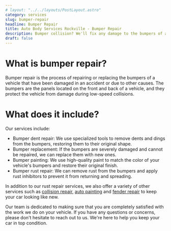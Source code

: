 ```yaml
---
# layout: "../../layouts/PostLayout.astro"
category: services
slug: bumper-repair
headline: Bumper Repair
title: Auto Body Services Rockville - Bumper Repair
description: Bumper collision? We'll fix any damage to the bumpers of a vehicle. We specialize in repairing damage to the bumpers of vehicles.
draft: false
---
```


# What is bumper repair?

Bumper repair is the process of repairing or replacing the bumpers of a vehicle that have been damaged in an accident or due to other causes. The bumpers are the panels located on the front and back of a vehicle, and they protect the vehicle from damage during low-speed collisions.

# What does it include?

Our services include:

- Bumper dent repair: We use specialized tools to remove dents and dings from the bumpers, restoring them to their original shape.
- Bumper replacement: If the bumpers are severely damaged and cannot be repaired, we can replace them with new ones.
- Bumper painting: We use high-quality paint to match the color of your vehicle's bumpers and restore their original finish.
- Bumper rust repair: We can remove rust from the bumpers and apply rust inhibitors to prevent it from returning and spreading.

In addition to our rust repair services, we also offer a variety of other services such as [collision repair](./collision-repair), [auto painting](./paint-repair) and [fender repair](./fender-repair) to keep your car looking like new.

Our team is dedicated to making sure that you are completely satisfied with the work we do on your vehicle. If you have any questions or concerns, please don't hesitate to reach out to us. We're here to help you keep your car in top condition.
